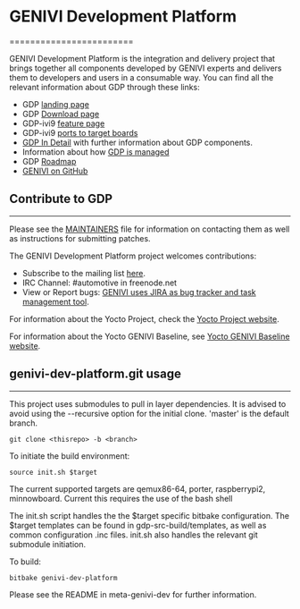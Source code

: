 # GENIVI Development Platform
========================

GENIVI Development Platform is the integration and delivery project that brings together all components developed by GENIVI experts and delivers them to developers and users in a consumable way. You can find all the relevant information about GDP through these links:
* GDP [landing page](https://projects.genivi.org/gdp)
* GDP [Download page](https://projetcs.genivi.org/gdp/download)
* GDP-ivi9 [feature page](https://projects.genivi.org/gdp/gdp9)
* GDP-ivi9 [ports to target boards](https://at.projects.genivi.org/wiki/display/GDP/GDP+target+boards%2C+virtualization+and+peripherals)
* [GDP In Detail](https://at.projects.genivi.org/wiki/pages/viewpage.action?pageId=11567879) with further information about GDP components.
* Information about how [GDP is managed](https://at.projects.genivi.org/wiki/display/GDP/GENIVI+Development+Platform+management)
* GDP [Roadmap](https://projects.genivi.org/gdp/roadmap)
* [GENIVI on GitHub](https://www.github.com/GENIVI)

## Contribute to GDP
----------------------------

Please see the  [MAINTAINERS](https://github.com/genivi/meta-genivi-dev/blob/master/MAINTAINERS) file for information on contacting them as well as instructions for submitting patches.

The GENIVI Development Platform project welcomes contributions:
* Subscribe to the mailing list [here](https://lists.genivi.org/mailman/listinfo/genivi-projects).
* IRC Channel: #automotive in freenode.net
* View or Report bugs: [GENIVI uses JIRA as bug tracker and task management tool](https://at.projects.genivi.org/jira/projects/GDP/issues).

For information about the Yocto Project, check the [Yocto Project website](https://www.yoctoproject.org).  

For information about the Yocto GENIVI Baseline, see [Yocto GENIVI Baseline website](http://projects.genivi.org/GENIVI_Baselines/meta-ivi).

## genivi-dev-platform.git usage
------------------------------------

This project uses submodules to pull in layer dependencies.
It is advised to avoid using the --recursive option for the
initial clone. 'master' is the default branch.
```
git clone <thisrepo> -b <branch>
```
To initiate the build environment:
```
source init.sh $target
```
The current supported targets are qemux86-64, porter, raspberrypi2, minnowboard.
Current this requires the use of the bash shell

The init.sh script handles the the $target specific bitbake configuration.
The $target templates can be found in gdp-src-build/templates, as well as common
configuration .inc files. init.sh also handles the relevant git submodule
initiation.

To build:
```
bitbake genivi-dev-platform
```

Please see the README in meta-genivi-dev for further information.
